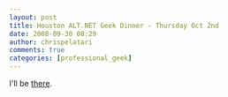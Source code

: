 ```yaml
---
layout: post
title: Houston ALT.NET Geek Dinner - Thursday Oct 2nd
date: 2008-09-30 08:29
author: chrispelatari
comments: true
categories: [professional_geek]
---
```


<p>I'll be <a href="http://flux88.com/HoustonALTNETGeekDinnerThursdayOct2nd.aspx">there</a>.</p>
